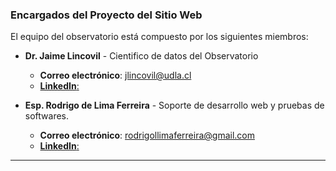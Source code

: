 


### Encargados del Proyecto del Sitio Web

El equipo del observatorio está compuesto por los siguientes miembros:

- **Dr. Jaime Lincovil** - Cientifico de datos del Observatorio
  - **Correo electrónico**: jlincovil@udla.cl
  - [**LinkedIn**:](https://cl.linkedin.com/in/jaime-enrique-lincovil-curivil-973a9b186)

- **Esp. Rodrigo de Lima Ferreira** - Soporte de desarrollo web y pruebas de softwares.
  - **Correo electrónico**: rodrigollimaferreira@gmail.com
  - [**LinkedIn**:](https://www.linkedin.com/in/rllimaferreira/)

---


 
